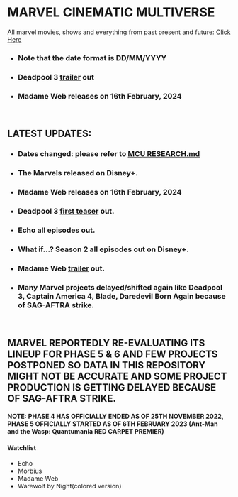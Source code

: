 # MARVEL CINEMATIC MULTIVERSE

All marvel movies, shows and everything from past present and future: [Click Here](https://github.com/gunjan1909/marvel/blob/main/MCU%20RESEARCH.md)

- ### Note that the date format is DD/MM/YYYY
- ### Deadpool 3 [trailer](https://youtu.be/uJMCNJP2ipI?feature=shared) out
- ### Madame Web releases on 16th February, 2024

<br/>

## LATEST UPDATES:

- ### Dates changed: please refer to [MCU RESEARCH.md](./MCU%20RESEARCH.md)
- ### The Marvels released on Disney+.
- ### Madame Web releases on 16th February, 2024
- ### Deadpool 3 [first teaser](https://youtu.be/uJMCNJP2ipI?feature=shared) out.
- ### Echo all episodes out.
- ### What if...? Season 2 all episodes out on Disney+.
- ### Madame Web [trailer](https://www.youtube.com/watch?v=s_76M4c4LTo) out.
- ### Many Marvel projects delayed/shifted again like Deadpool 3, Captain America 4, Blade, Daredevil Born Again because of SAG-AFTRA strike.

<br/>

## MARVEL REPORTEDLY RE-EVALUATING ITS LINEUP FOR PHASE 5 & 6 AND FEW PROJECTS POSTPONED SO DATA IN THIS REPOSITORY MIGHT NOT BE ACCURATE AND SOME PROJECT PRODUCTION IS GETTING DELAYED BECAUSE OF SAG-AFTRA STRIKE.

#### NOTE: PHASE 4 HAS OFFICIALLY ENDED AS OF 25TH NOVEMBER 2022, PHASE 5 OFFICIALLY STARTED AS OF 6TH FEBRUARY 2023 (Ant-Man and the Wasp: Quantumania RED CARPET PREMIER)

#### Watchlist

- Echo
- Morbius
- Madame Web
- Warewolf by Night(colored version)
